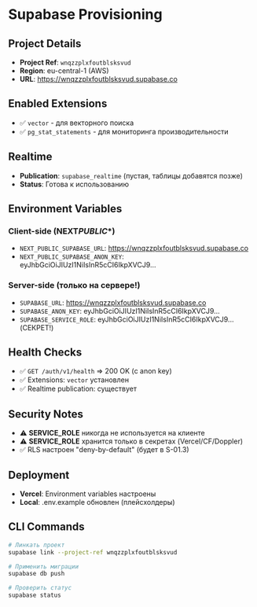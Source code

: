 # Supabase Provisioning

## Project Details

- **Project Ref**: `wnqzzplxfoutblsksvud`
- **Region**: eu-central-1 (AWS)
- **URL**: https://wnqzzplxfoutblsksvud.supabase.co

## Enabled Extensions

- ✅ `vector` - для векторного поиска
- ✅ `pg_stat_statements` - для мониторинга производительности

## Realtime

- **Publication**: `supabase_realtime` (пустая, таблицы добавятся позже)
- **Status**: Готова к использованию

## Environment Variables

### Client-side (NEXT*PUBLIC*\*)

- `NEXT_PUBLIC_SUPABASE_URL`: https://wnqzzplxfoutblsksvud.supabase.co
- `NEXT_PUBLIC_SUPABASE_ANON_KEY`: eyJhbGciOiJIUzI1NiIsInR5cCI6IkpXVCJ9...

### Server-side (только на сервере!)

- `SUPABASE_URL`: https://wnqzzplxfoutblsksvud.supabase.co
- `SUPABASE_ANON_KEY`: eyJhbGciOiJIUzI1NiIsInR5cCI6IkpXVCJ9...
- `SUPABASE_SERVICE_ROLE`: eyJhbGciOiJIUzI1NiIsInR5cCI6IkpXVCJ9... (СЕКРЕТ!)

## Health Checks

- ✅ `GET /auth/v1/health` => 200 OK (с anon key)
- ✅ Extensions: `vector` установлен
- ✅ Realtime publication: существует

## Security Notes

- ⚠️ **SERVICE_ROLE** никогда не используется на клиенте
- ⚠️ **SERVICE_ROLE** хранится только в секретах (Vercel/CF/Doppler)
- ✅ RLS настроен "deny-by-default" (будет в S-01.3)

## Deployment

- **Vercel**: Environment variables настроены
- **Local**: .env.example обновлен (плейсхолдеры)

## CLI Commands

```bash
# Линкать проект
supabase link --project-ref wnqzzplxfoutblsksvud

# Применить миграции
supabase db push

# Проверить статус
supabase status
```
